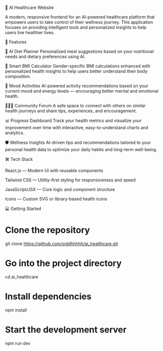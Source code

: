 🧠 AI Healthcare Website

A modern, responsive frontend for an AI-powered healthcare platform that empowers users to take control of their wellness journey. This application focuses on providing intelligent tools and personalized insights to help users live healthier lives.

🚀 Features

🥗 AI Diet Planner
Personalized meal suggestions based on your nutritional needs and dietary preferences using AI.

🧮 Smart BMI Calculator
Gender-specific BMI calculations enhanced with personalized health insights to help users better understand their body composition.

🧘 Mood Activities
AI-powered activity recommendations based on your current mood and energy levels — encouraging better mental and emotional health.

🧑‍🤝‍🧑 Community Forum
A safe space to connect with others on similar health journeys and share tips, experiences, and encouragement.

📊 Progress Dashboard
Track your health metrics and visualize your improvement over time with interactive, easy-to-understand charts and analytics.

🛡️ Wellness Insights
AI-driven tips and recommendations tailored to your personal health data to optimize your daily habits and long-term well-being.


🛠️ Tech Stack

React.js — Modern UI with reusable components

Tailwind CSS — Utility-first styling for responsiveness and speed

JavaScript/JSX — Core logic and component structure

Icons — Custom SVG or library-based health icons

💻 Getting Started

# Clone the repository
git clone https://github.com/siddhhhhh/ai_healthcare.git

# Go into the project directory
cd ai_healthcare

# Install dependencies
npm install

# Start the development server
npm run dev

